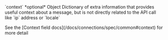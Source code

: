 <tr>
  <td>`context`</td>
  <td>*optional*</td>
  <td>Object</td>
  <td>Dictionary of extra information that provides useful context about a message, but is not directly related to the API call like `ip` address or `locale`
  <p>See the [Context field docs](/docs/connections/spec/common#context) for more detail</p>
</td>
</tr>
